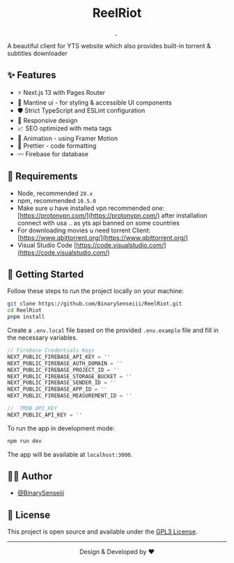 <p align="center">
  <img style="border-radius: 5px;" alt="" src="https://res.cloudinary.com/dpcu6eyk8/image/upload/v1718908809/Screenshot_2024-06-20_223315_wiaq9x.png">
</p>

<p align="center">
  <img style="border-radius: 5px;" alt="" src="https://res.cloudinary.com/dpcu6eyk8/image/upload/v1718908809/Screenshot_2024-06-20_222252_qdrgna.png">
</p>

<p align="center">
  <img style="border-radius: 5px;" alt="" src="https://res.cloudinary.com/dpcu6eyk8/image/upload/v1718908808/Screenshot_2024-06-20_221539_d4ngo9.png">
</p>

<h1 align="center">
 ReelRiot
</h1>

<p align="center">
  <a aria-label="Framework" href="https://nextjs.org">
    <img alt="" src="https://img.shields.io/badge/Next.js-000000.svg?style=for-the-badge&logo=Next.js&labelColor=000">
  </a>
  <img alt="" src="https://img.shields.io/github/languages/top/tszhong0411/honghong.me?style=for-the-badge&labelColor=000">
  <a aria-label="License" href="https://github.com/tszhong0411/honghong.me/blob/main/LICENSE">
    <img alt="" src="https://img.shields.io/github/license/tszhong0411/honghong.me?style=for-the-badge&labelColor=000">
  </a>
</p>

A beautiful client for YTS website which also provides built-in torrent & subtitles downloader

## ✨ Features

- ⚡️ Next.js 13 with Pages Router
- 🎨 Mantine ui - for styling & accessible UI components
- 🛡 Strict TypeScript and ESLint configuration
- 📱 Responsive design
- 📈 SEO optimized with meta tags
- 🎨 Animation - using Framer Motion
- 💄 Prettier - code formatting
- 〰️ Firebase for database

## 🔨 Requirements

- Node, recommended `20.x`
- npm, recommended `10.5.0`
- Make sure u have installed vpn recommended one: [https://protonvpn.com/](https://protonvpn.com/) after installation connect with usa .. as yts api banned on some countries
- For downloading movies u need torrent Client:
  [https://www.qbittorrent.org/](https://www.qbittorrent.org/)
- Visual Studio Code [https://code.visualstudio.com/](https://code.visualstudio.com/)

## 👋 Getting Started

Follow these steps to run the project locally on your machine:

```bash
git clone https://github.com/BinarySenseiii/ReelRiot.git
cd ReelRiot
pnpm install
```

Create a `.env.local` file based on the provided `.env.example` file and fill in the necessary
variables.

```ts
// Firebase Credentials Keys
NEXT_PUBLIC_FIREBASE_API_KEY = ''
NEXT_PUBLIC_FIREBASE_AUTH_DOMAIN = ''
NEXT_PUBLIC_FIREBASE_PROJECT_ID = ''
NEXT_PUBLIC_FIREBASE_STORAGE_BUCKET = ''
NEXT_PUBLIC_FIREBASE_SENDER_ID = ''
NEXT_PUBLIC_FIREBASE_APP_ID = ''
NEXT_PUBLIC_FIREBASE_MEASUREMENT_ID = ''

//  TMDB API_KEY
NEXT_PUBLIC_API_KEY = ''
```

To run the app in development mode:

```bash
npm run dev
```

The app will be available at `localhost:3000`.

## ✍🏻 Author

- [@BinarySenseiii](https://github.com/BinarySenseiii)

## 🪪 License

This project is open source and available under the [GPL3 License](LICENSE).

<hr>
<p align="center">
Design & Developed by ❤️
</p>
